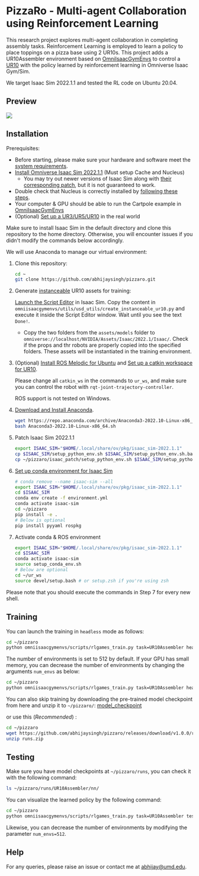 # PizzaRo - Multi-agent Collaboration using Reinforcement Learning

This research project explores multi-agent collaboration in completing assembly tasks. Reinforcement Learning is employed to learn a policy to place toppings on a pizza base using 2 UR10s. This project adds a UR10Assembler environment based on [OmniIsaacGymEnvs](https://github.com/NVIDIA-Omniverse/OmniIsaacGymEnvs) to control a [UR10](https://www.universal-robots.com/products/ur10-robot/) with the policy learned by reinforcement learning in Omniverse Isaac Gym/Sim.

We target Isaac Sim 2022.1.1 and tested the RL code on Ubuntu 20.04. 

## Preview

![](assets/result.gif)

## Installation

Prerequisites:
- Before starting, please make sure your hardware and software meet the [system requirements](https://docs.omniverse.nvidia.com/isaacsim/latest/installation/requirements.html#system-requirements).
- [Install Omniverse Isaac Sim 2022.1.1](https://docs.omniverse.nvidia.com/isaacsim/latest/installation/install_workstation.html) (Must setup Cache and Nucleus)
  - You may try out newer versions of Isaac Sim along with [their corresponding patch](https://github.com/j3soon/isaac-extended#conda-issue-on-linux), but it is not guaranteed to work.
- Double check that Nucleus is correctly installed by [following these steps](https://github.com/j3soon/isaac-extended#nucleus).
- Your computer & GPU should be able to run the Cartpole example in [OmniIsaacGymEnvs](https://github.com/NVIDIA-Omniverse/OmniIsaacGymEnvs)
- (Optional) [Set up a UR3/UR5/UR10](https://www.universal-robots.com/products/) in the real world

Make sure to install Isaac Sim in the default directory and clone this repository to the home directory. Otherwise, you will encounter issues if you didn't modify the commands below accordingly.

We will use Anaconda to manage our virtual environment:

1. Clone this repository:
     ```sh
     cd ~
     git clone https://github.com/abhijaysingh/pizzaro.git
     ```
2. Generate [instanceable](https://docs.omniverse.nvidia.com/isaacsim/latest/isaac_gym_tutorials/tutorial_gym_instanceable_assets.html) UR10 assets for training:

   [Launch the Script Editor](https://docs.omniverse.nvidia.com/app_isaacsim/app_isaacsim/tutorial_gui_interactive_scripting.html#script-editor) in Isaac Sim. Copy the content in `omniisaacgymenvs/utils/usd_utils/create_instanceable_ur10.py` and execute it inside the Script Editor window. Wait until you see the text `Done!`.

   - Copy the two folders from the `assets/models` folder to `omniverse://localhost/NVIDIA/Assets/Isaac/2022.1/Isaac/`. Check if the props and thr robots are properly copied into the specified folders. These assets will be instantiated in the training environment. 
3. (Optional) [Install ROS Melodic for Ubuntu](https://wiki.ros.org/melodic/Installation/Ubuntu) and [Set up a catkin workspace for UR10](https://github.com/UniversalRobots/Universal_Robots_ROS_Driver/blob/master/README.md).
   
   Please change all `catkin_ws` in the commands to `ur_ws`, and make sure you can control the robot with `rqt-joint-trajectory-controller`.

   ROS support is not tested on Windows.
4. [Download and Install Anaconda](https://www.anaconda.com/products/distribution#Downloads).
   ```sh
   wget https://repo.anaconda.com/archive/Anaconda3-2022.10-Linux-x86_64.sh
   bash Anaconda3-2022.10-Linux-x86_64.sh
   ```
5. Patch Isaac Sim 2022.1.1
     ```sh
     export ISAAC_SIM="$HOME/.local/share/ov/pkg/isaac_sim-2022.1.1"
     cp $ISAAC_SIM/setup_python_env.sh $ISAAC_SIM/setup_python_env.sh.bak
     cp ~/pizzaro/isaac_patch/setup_python_env.sh $ISAAC_SIM/setup_python_env.sh
     ```
6. [Set up conda environment for Isaac Sim](https://docs.omniverse.nvidia.com/isaacsim/latest/installation/install_python.html#advanced-running-with-anaconda)
     ```sh
     # conda remove --name isaac-sim --all
     export ISAAC_SIM="$HOME/.local/share/ov/pkg/isaac_sim-2022.1.1"
     cd $ISAAC_SIM
     conda env create -f environment.yml
     conda activate isaac-sim
     cd ~/pizzaro
     pip install -e .
     # Below is optional
     pip install pyyaml rospkg
     ```
7. Activate conda & ROS environment
     ```sh
     export ISAAC_SIM="$HOME/.local/share/ov/pkg/isaac_sim-2022.1.1"
     cd $ISAAC_SIM
     conda activate isaac-sim
     source setup_conda_env.sh
     # Below are optional
     cd ~/ur_ws
     source devel/setup.bash # or setup.zsh if you're using zsh
     ```

Please note that you should execute the commands in Step 7 for every new shell.

## Training

You can launch the training in `headless` mode as follows:

```sh
cd ~/pizzaro
python omniisaacgymenvs/scripts/rlgames_train.py task=UR10Assembler headless=True
```

The number of environments is set to 512 by default. If your GPU has small memory, you can decrease the number of environments by changing the arguments `num_envs` as below:

```sh
cd ~/pizzaro
python omniisaacgymenvs/scripts/rlgames_train.py task=UR10Assembler headless=True num_envs=512
```

You can also skip training by downloading the pre-trained model checkpoint 
from here and unzip it to `~/pizzaro/`: [model_checkpoint](https://drive.google.com/drive/folders/1K7rE8uEPoW7ihr-N11NPrDBvvadixddq?usp=drive_link)

or use this (*Recommended*) :
```sh
cd ~/pizzaro
wget https://github.com/abhijaysingh/pizzaro/releases/download/v1.0.0/runs.zip
unzip runs.zip
```


## Testing

Make sure you have model checkpoints at `~/pizzaro/runs`, you can check it with the following command:

```sh
ls ~/pizzaro/runs/UR10Assembler/nn/
```

You can visualize the learned policy by the following command:

```sh
cd ~/pizzaro
python omniisaacgymenvs/scripts/rlgames_train.py task=UR10Assembler test=True num_envs=512 checkpoint=./runs/UR10Assembler/nn/UR10Assembler.pth
```

Likewise, you can decrease the number of environments by modifying the parameter `num_envs=512`.


## Help
For any queries, please raise an issue or contact me at abhijay@umd.edu.
